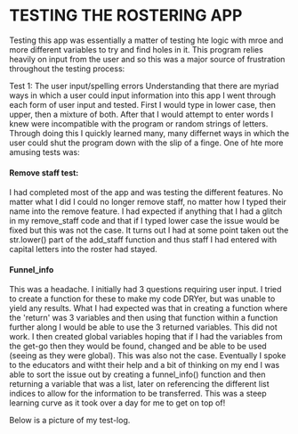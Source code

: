 # TESTING THE ROSTERING APP

Testing this app was essentially a matter of testing hte logic with mroe and more different variables to try and find holes in it. This program relies heavily on input from the user and so this was a major source of frustration throughout the testing process:

Test 1: The user input/spelling errors
Understanding that there are myriad ways in which a user could input information into this app I went through each form of user input and tested. First I would type in lower case, then upper, then a mixture of both.
After that I would attempt to enter words I knew were incompatible with the program or random strings of letters. Through doing this I quickly learned many, many differnet ways in which the user could shut the program down with the slip of a finge. One of hte more amusing tests was:
#### Remove staff test:
I had completed most of the app and was testing the different features. No matter what I did I could no longer remove staff, no matter how I typed their name into the remove feature. I had expected if anything that I had a glitch in my remove_staff code and that if I typed lower case the issue would be fixed but this was not the case. It turns out I had at some point taken out the str.lower() part of the add_staff function and thus staff I had entered with capital letters into the roster had stayed.
#### Funnel_info
This was a headache. I initially had 3 questions requiring user input. I tried to create a function for these to make my code DRYer, but was unable to yield any results.
What I had expected was that in creating a function where the 'return' was 3 variables and then using that function within a function further along I would be able to use the 3 returned variables. This did not work.
I then created global variables hoping that if I had the variables from the get-go then they would be found, changed and be able to be used (seeing as they were global). This was also not the case.
Eventually I spoke to the educators and witht their help and a bit of thinking on my end I was able to sort the issue out by creating a funnel_info() function and then returning a variable that was a list, later on referencing the different list indices to allow for the information to be transferred. This was a steep learning curve as it took over a day for me to get on top of!

Below is a picture of my test-log.